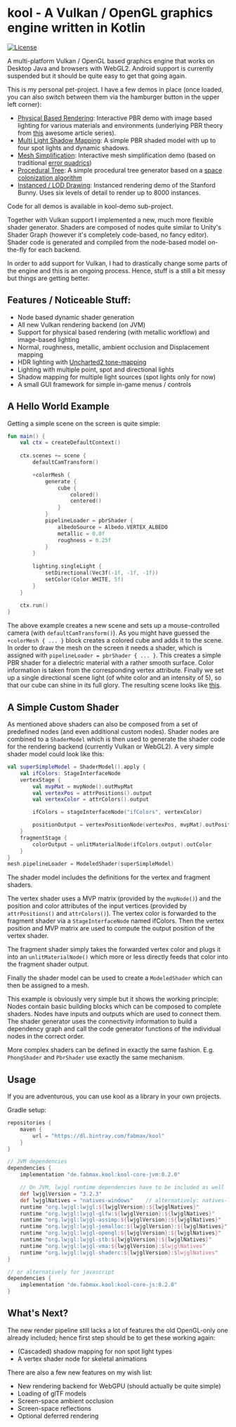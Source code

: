 # kool - A Vulkan / OpenGL graphics engine written in Kotlin
[![License](https://img.shields.io/badge/License-Apache%202.0-blue.svg)](https://github.com/fabmax/kool/blob/master/LICENSE)

A multi-platform Vulkan / OpenGL based graphics engine that works on Desktop Java and browsers with
WebGL2. Android support is currently suspended but it should be quite easy to get that going again.

This is my personal pet-project. I have a few demos in place (once loaded, you can also switch between
them via the hamburger button in the upper left corner):
- [Physical Based Rendering](https://fabmax.github.io/kool/kool-js/?demo=pbrDemo): Interactive PBR demo 
  with image based lighting for various materials and environments (underlying PBR theory from
  [this](https://learnopengl.com/PBR/Theory) awesome article series).
- [Multi Light Shadow Mapping](https://fabmax.github.io/kool/kool-js/?demo=multiLightDemo): A simple PBR shaded
  model with up to four spot lights and dynamic shadows.
- [Mesh Simplification](https://fabmax.github.io/kool/kool-js/?demo=simplificationDemo): Interactive mesh
  simplification demo (based on traditional [error quadrics](https://www.cs.cmu.edu/~./garland/Papers/quadrics.pdf))
- [Procedural Tree](https://fabmax.github.io/kool/kool-js/?demo=treeDemo): A simple procedural tree generator
  based on a [space colonization algorithm](http://algorithmicbotany.org/papers/colonization.egwnp2007.large.pdf)
- [Instanced / LOD Drawing](https://fabmax.github.io/kool/kool-js/?demo=instancedDemo): Instanced rendering
  demo of the Stanford Bunny. Uses six levels of detail to render up to 8000 instances.

Code for all demos is available in kool-demo sub-project.

Together with Vulkan support I implemented a new, much more flexible shader generator. Shaders are composed of nodes
quite similar to Unity's Shader Graph (however it's completely code-based, no fancy editor). Shader code is
generated and compiled from the node-based model on-the-fly for each backend.

In order to add support for Vulkan, I had to drastically change some parts of the engine and this is an
ongoing process. Hence, stuff is a still a bit messy but things are getting better.

## Features / Noticeable Stuff:

- Node based dynamic shader generation
- All new Vulkan rendering backend (on JVM)
- Support for physical based rendering (with metallic workflow) and image-based lighting
- Normal, roughness, metallic, ambient occlusion and Displacement mapping
- HDR lighting with [Uncharted2 tone-mapping](http://filmicworlds.com/blog/filmic-tonemapping-operators/)
- Lighting with multiple point, spot and directional lights
- Shadow mapping for multiple light sources (spot lights only for now)
- A small GUI framework for simple in-game menus / controls

## A Hello World Example

Getting a simple scene on the screen is quite simple:
```kotlin
fun main() {
    val ctx = createDefaultContext()
    
    ctx.scenes += scene {
        defaultCamTransform()

        +colorMesh {
            generate {
                cube {
                    colored()
                    centered()
                }
            }
            pipelineLoader = pbrShader {
                albedoSource = Albedo.VERTEX_ALBEDO
                metallic = 0.0f
                roughness = 0.25f
            }
        }
        
        lighting.singleLight {
            setDirectional(Vec3f(-1f, -1f, -1f))
            setColor(Color.WHITE, 5f)
        }
    }
    
    ctx.run()
}
```
The above example creates a new scene and sets up a mouse-controlled camera (with ```defaultCamTransform()```).
As you might have guessed the ```+colorMesh { ... }``` block creates a colored cube and adds it to the scene.
In order to draw the mesh on the screen it needs a shader, which is assigned with
```pipelineLoader = pbrShader { ... }```. This creates a simple PBR shader for a dielectric material
with a rather smooth surface. Color information is taken from the corresponding vertex attribute.
Finally we set up a single directional scene light (of white color and an intensity of 5), so that our cube can shine in its full glory. The
resulting scene looks like [this](https://fabmax.github.io/kool/kool-js/?demo=helloWorldDemo).

## A Simple Custom Shader

As mentioned above shaders can also be composed from a set of predefined nodes (and even additional custom nodes).
Shader nodes are combined to a ```ShaderModel``` which is then used to generate the shader code for the
rendering backend (currently Vulkan or WebGL2). A very simple shader model could look like this:
```kotlin
val superSimpleModel = ShaderModel().apply {
    val ifColors: StageInterfaceNode
    vertexStage {
        val mvpMat = mvpNode().outMvpMat
        val vertexPos = attrPositions().output
        val vertexColor = attrColors().output

        ifColors = stageInterfaceNode("ifColors", vertexColor)

        positionOutput = vertexPositionNode(vertexPos, mvpMat).outPosition
    }
    fragmentStage {
        colorOutput = unlitMaterialNode(ifColors.output).outColor
    }
}
mesh.pipelineLoader = ModeledShader(superSimpleModel)
```
The shader model includes the definitions for the vertex and fragment shaders.

The vertex shader uses a MVP matrix (provided by the ```mvpNode()```) and the position and color
attributes of the input vertices (provided by ```attrPositions()``` and ```attrColors()```). The
vertex color is forwarded to the fragment shader via a ```StageInterfaceNode``` named ifColors.
Then the vertex position and MVP matrix are used to compute the output position of the vertex shader.

The fragment shader simply takes the forwarded vertex color and plugs it into an ```unlitMaterialNode()```
which more or less directly feeds that color into the fragment shader output.

Finally the shader model can be used to create a ```ModeledShader``` which can then be assigned to a mesh.

This example is obviously very simple but it shows the working principle: Nodes contain basic building blocks
which can be composed to complete shaders. Nodes have inputs and outputs which are used to connect them.
The shader generator uses the connectivity information to build a dependency graph and call the code generator
functions of the individual nodes in the correct order.

More complex shaders can be defined in exactly the same fashion. E.g. ```PhongShader``` and
```PbrShader``` use exactly the same mechanism.

## Usage

If you are adventurous, you can use kool as a library in your own projects.

Gradle setup:
```groovy
repositories {
    maven {
        url = "https://dl.bintray.com/fabmax/kool"
    }
}

// JVM dependencies
dependencies {
    implementation "de.fabmax.kool:kool-core-jvm:0.2.0"

    // On JVM, lwjgl runtime dependencies have to be included as well
    def lwjglVersion = "3.2.3"
    def lwjglNatives = "natives-windows"    // alternatively: natives-linux or natives-macos, depending on your OS
    runtime "org.lwjgl:lwjgl:${lwjglVersion}:${lwjglNatives}"
    runtime "org.lwjgl:lwjgl-glfw:${lwjglVersion}:${lwjglNatives}"
    runtime "org.lwjgl:lwjgl-assimp:${lwjglVersion}:${lwjglNatives}"
    runtime "org.lwjgl:lwjgl-jemalloc:${lwjglVersion}:${lwjglNatives}"
    runtime "org.lwjgl:lwjgl-opengl:${lwjglVersion}:${lwjglNatives}"
    runtime "org.lwjgl:lwjgl-stb:${lwjglVersion}:${lwjglNatives}"
    runtime "org.lwjgl:lwjgl-vma:${lwjglVersion}:$lwjglNatives"
    runtime "org.lwjgl:lwjgl-shaderc:${lwjglVersion}:$lwjglNatives"
}

// or alternatively for javascript
dependencies {
    implementation "de.fabmax.kool:kool-core-js:0.2.0"
}
```

## What's Next?

The new render pipeline still lacks a lot of features the old OpenGL-only one already included; hence 
first step should be to get these working again:
- (Cascaded) shadow mapping for non spot light types
- A vertex shader node for skeletal animations

There are also a few new features on my wish list:
- New rendering backend for WebGPU (should actually be quite simple)
- Loading of glTF models
- Screen-space ambient occlusion
- Screen-space reflections
- Optional deferred rendering
